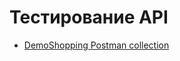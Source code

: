 # Тестирование API

- [DemoShopping Postman collection](https://www.postman.com/lola-3906921/workspace/lola-s-workspace/collection/45692595-31c16aa8-33f7-42be-b696-670706eb8261?action=share&creator=45692595&active-environment=45692595-b1144a73-3504-4267-9995-7a45483c7354)
